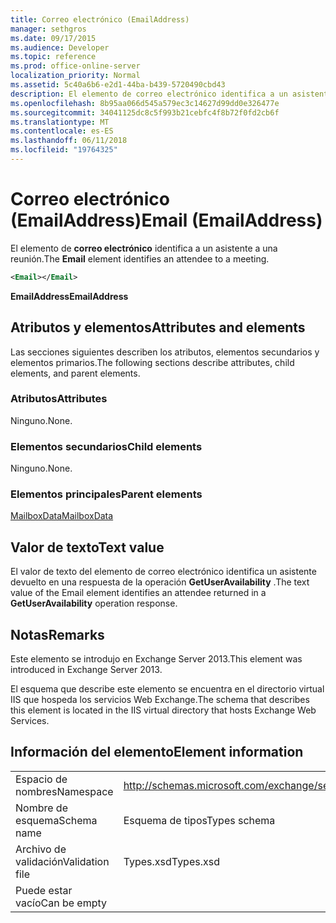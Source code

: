 ```yaml
---
title: Correo electrónico (EmailAddress)
manager: sethgros
ms.date: 09/17/2015
ms.audience: Developer
ms.topic: reference
ms.prod: office-online-server
localization_priority: Normal
ms.assetid: 5c40a6b6-e2d1-44ba-b439-5720490cbd43
description: El elemento de correo electrónico identifica a un asistente a una reunión.
ms.openlocfilehash: 8b95aa066d545a579ec3c14627d99dd0e326477e
ms.sourcegitcommit: 34041125dc8c5f993b21cebfc4f8b72f0fd2cb6f
ms.translationtype: MT
ms.contentlocale: es-ES
ms.lasthandoff: 06/11/2018
ms.locfileid: "19764325"
---
```

# <a name="email-emailaddress"></a><span data-ttu-id="74b01-103">Correo electrónico (EmailAddress)</span><span class="sxs-lookup"><span data-stu-id="74b01-103">Email (EmailAddress)</span></span>

<span data-ttu-id="74b01-104">El elemento de **correo electrónico** identifica a un asistente a una reunión.</span><span class="sxs-lookup"><span data-stu-id="74b01-104">The **Email** element identifies an attendee to a meeting.</span></span> 
  
```XML
<Email></Email>
```

 <span data-ttu-id="74b01-105">**EmailAddress**</span><span class="sxs-lookup"><span data-stu-id="74b01-105">**EmailAddress**</span></span>
## <a name="attributes-and-elements"></a><span data-ttu-id="74b01-106">Atributos y elementos</span><span class="sxs-lookup"><span data-stu-id="74b01-106">Attributes and elements</span></span>

<span data-ttu-id="74b01-107">Las secciones siguientes describen los atributos, elementos secundarios y elementos primarios.</span><span class="sxs-lookup"><span data-stu-id="74b01-107">The following sections describe attributes, child elements, and parent elements.</span></span>
  
### <a name="attributes"></a><span data-ttu-id="74b01-108">Atributos</span><span class="sxs-lookup"><span data-stu-id="74b01-108">Attributes</span></span>

<span data-ttu-id="74b01-109">Ninguno.</span><span class="sxs-lookup"><span data-stu-id="74b01-109">None.</span></span>
  
### <a name="child-elements"></a><span data-ttu-id="74b01-110">Elementos secundarios</span><span class="sxs-lookup"><span data-stu-id="74b01-110">Child elements</span></span>

<span data-ttu-id="74b01-111">Ninguno.</span><span class="sxs-lookup"><span data-stu-id="74b01-111">None.</span></span>
  
### <a name="parent-elements"></a><span data-ttu-id="74b01-112">Elementos principales</span><span class="sxs-lookup"><span data-stu-id="74b01-112">Parent elements</span></span>

[<span data-ttu-id="74b01-113">MailboxData</span><span class="sxs-lookup"><span data-stu-id="74b01-113">MailboxData</span></span>](mailboxdata.md)
  
## <a name="text-value"></a><span data-ttu-id="74b01-114">Valor de texto</span><span class="sxs-lookup"><span data-stu-id="74b01-114">Text value</span></span>

<span data-ttu-id="74b01-115">El valor de texto del elemento de correo electrónico identifica un asistente devuelto en una respuesta de la operación **GetUserAvailability** .</span><span class="sxs-lookup"><span data-stu-id="74b01-115">The text value of the Email element identifies an attendee returned in a **GetUserAvailability** operation response.</span></span> 
  
## <a name="remarks"></a><span data-ttu-id="74b01-116">Notas</span><span class="sxs-lookup"><span data-stu-id="74b01-116">Remarks</span></span>

<span data-ttu-id="74b01-117">Este elemento se introdujo en Exchange Server 2013.</span><span class="sxs-lookup"><span data-stu-id="74b01-117">This element was introduced in Exchange Server 2013.</span></span>
  
<span data-ttu-id="74b01-118">El esquema que describe este elemento se encuentra en el directorio virtual IIS que hospeda los servicios Web Exchange.</span><span class="sxs-lookup"><span data-stu-id="74b01-118">The schema that describes this element is located in the IIS virtual directory that hosts Exchange Web Services.</span></span>
  
## <a name="element-information"></a><span data-ttu-id="74b01-119">Información del elemento</span><span class="sxs-lookup"><span data-stu-id="74b01-119">Element information</span></span>

|||
|:-----|:-----|
|<span data-ttu-id="74b01-120">Espacio de nombres</span><span class="sxs-lookup"><span data-stu-id="74b01-120">Namespace</span></span>  <br/> |http://schemas.microsoft.com/exchange/services/2006/types  <br/> |
|<span data-ttu-id="74b01-121">Nombre de esquema</span><span class="sxs-lookup"><span data-stu-id="74b01-121">Schema name</span></span>  <br/> |<span data-ttu-id="74b01-122">Esquema de tipos</span><span class="sxs-lookup"><span data-stu-id="74b01-122">Types schema</span></span>  <br/> |
|<span data-ttu-id="74b01-123">Archivo de validación</span><span class="sxs-lookup"><span data-stu-id="74b01-123">Validation file</span></span>  <br/> |<span data-ttu-id="74b01-124">Types.xsd</span><span class="sxs-lookup"><span data-stu-id="74b01-124">Types.xsd</span></span>  <br/> |
|<span data-ttu-id="74b01-125">Puede estar vacío</span><span class="sxs-lookup"><span data-stu-id="74b01-125">Can be empty</span></span>  <br/> ||
   

